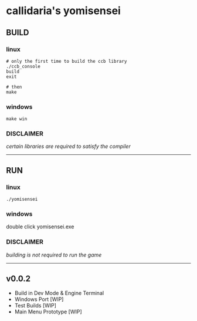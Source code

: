 # callidaria's yomisensei
## BUILD
### linux
```
# only the first time to build the ccb library
./ccb_console
build
exit

# then
make
```
### windows
```
make win
```
### DISCLAIMER
*certain libraries are required to satisfy the compiler*
***
## RUN
### linux
```
./yomisensei
```
### windows
double click yomisensei.exe
### DISCLAIMER
*building is not required to run the game*
***
## v0.0.2
- Build in Dev Mode & Engine Terminal
- Windows Port [WIP]
- Test Builds [WIP]
- Main Menu Prototype [WIP]